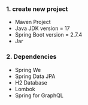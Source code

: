 ### 1. create new project 
* Maven Project
* Java JDK version = 17
* Spring Boot version = 2.7.4
* Jar
### 2. Dependencies
* Spring We 
* Spring Data JPA
* H2 Database 
* Lombok
* Spring for GraphQL